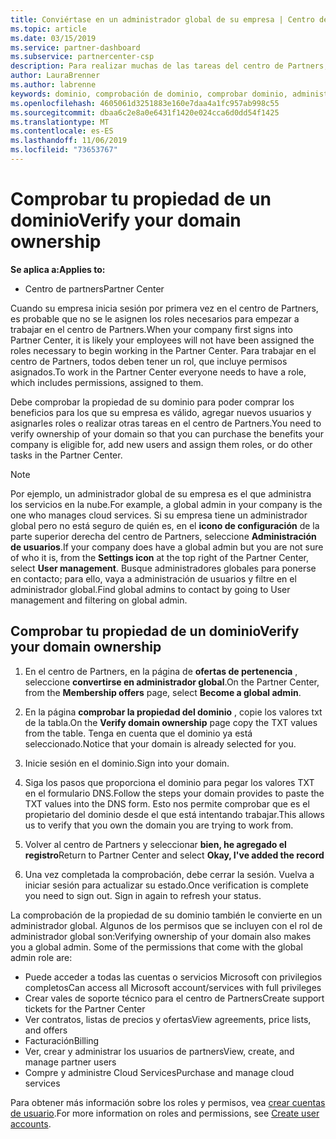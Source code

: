 ```yaml
---
title: Conviértase en un administrador global de su empresa | Centro de Partners
ms.topic: article
ms.date: 03/15/2019
ms.service: partner-dashboard
ms.subservice: partnercenter-csp
description: Para realizar muchas de las tareas del centro de Partners, primero debe comprobar la propiedad de su dominio. Muchas tareas del centro de Partners requieren un administrador global. Si su empresa todavía no tiene una, puede convertirse en una.
author: LauraBrenner
ms.author: labrenne
keywords: dominio, comprobación de dominio, comprobar dominio, administrador global, roles de usuario, permisos
ms.openlocfilehash: 4605061d3251883e160e7daa4a1fc957ab998c55
ms.sourcegitcommit: dbaa6c2e8a0e6431f1420e024cca6d0dd54f1425
ms.translationtype: MT
ms.contentlocale: es-ES
ms.lasthandoff: 11/06/2019
ms.locfileid: "73653767"
---
```

# <a name="verify-your-domain-ownership"></a><span data-ttu-id="5f221-105">Comprobar tu propiedad de un dominio</span><span class="sxs-lookup"><span data-stu-id="5f221-105">Verify your domain ownership</span></span>

<span data-ttu-id="5f221-106">**Se aplica a:**</span><span class="sxs-lookup"><span data-stu-id="5f221-106">**Applies to:**</span></span>

- <span data-ttu-id="5f221-107">Centro de partners</span><span class="sxs-lookup"><span data-stu-id="5f221-107">Partner Center</span></span>

<span data-ttu-id="5f221-108">Cuando su empresa inicia sesión por primera vez en el centro de Partners, es probable que no se le asignen los roles necesarios para empezar a trabajar en el centro de Partners.</span><span class="sxs-lookup"><span data-stu-id="5f221-108">When your company first signs into Partner Center, it is likely your employees will not have been assigned the roles necessary to begin working in the Partner Center.</span></span> <span data-ttu-id="5f221-109">Para trabajar en el centro de Partners, todos deben tener un rol, que incluye permisos asignados.</span><span class="sxs-lookup"><span data-stu-id="5f221-109">To work in the Partner Center everyone needs to have a role, which includes permissions, assigned to them.</span></span>  

<span data-ttu-id="5f221-110">Debe comprobar la propiedad de su dominio para poder comprar los beneficios para los que su empresa es válido, agregar nuevos usuarios y asignarles roles o realizar otras tareas en el centro de Partners.</span><span class="sxs-lookup"><span data-stu-id="5f221-110">You need to verify ownership of your domain so that you can purchase the benefits your company is eligible for, add new users and assign them roles, or do other tasks in the Partner Center.</span></span> 

>[!Note]
><span data-ttu-id="5f221-111">Por ejemplo, un administrador global de su empresa es el que administra los servicios en la nube.</span><span class="sxs-lookup"><span data-stu-id="5f221-111">For example, a global admin in your company is the one who manages cloud services.</span></span> <span data-ttu-id="5f221-112">Si su empresa tiene un administrador global pero no está seguro de quién es, en el **icono de configuración** de la parte superior derecha del centro de Partners, seleccione **Administración de usuarios**.</span><span class="sxs-lookup"><span data-stu-id="5f221-112">If your company does have a global admin but you are not sure of who it is, from the **Settings icon** at the top right of the Partner Center, select **User management**.</span></span> <span data-ttu-id="5f221-113">Busque administradores globales para ponerse en contacto; para ello, vaya a administración de usuarios y filtre en el administrador global.</span><span class="sxs-lookup"><span data-stu-id="5f221-113">Find global admins to contact by going to User management and filtering on global admin.</span></span>

## <a name="verify-your-domain-ownership"></a><span data-ttu-id="5f221-114">Comprobar tu propiedad de un dominio</span><span class="sxs-lookup"><span data-stu-id="5f221-114">Verify your domain ownership</span></span>

1. <span data-ttu-id="5f221-115">En el centro de Partners, en la página de **ofertas de pertenencia** , seleccione **convertirse en administrador global**.</span><span class="sxs-lookup"><span data-stu-id="5f221-115">On the Partner Center, from the **Membership offers** page, select **Become a global admin**.</span></span> 

2. <span data-ttu-id="5f221-116">En la página **comprobar la propiedad del dominio** , copie los valores txt de la tabla.</span><span class="sxs-lookup"><span data-stu-id="5f221-116">On the **Verify domain ownership** page copy the TXT values from the table.</span></span> <span data-ttu-id="5f221-117">Tenga en cuenta que el dominio ya está seleccionado.</span><span class="sxs-lookup"><span data-stu-id="5f221-117">Notice that your domain is already selected for you.</span></span>

3. <span data-ttu-id="5f221-118">Inicie sesión en el dominio.</span><span class="sxs-lookup"><span data-stu-id="5f221-118">Sign into your domain.</span></span> 

4. <span data-ttu-id="5f221-119">Siga los pasos que proporciona el dominio para pegar los valores TXT en el formulario DNS.</span><span class="sxs-lookup"><span data-stu-id="5f221-119">Follow the steps your domain provides to paste the TXT values into the DNS form.</span></span>  <span data-ttu-id="5f221-120">Esto nos permite comprobar que es el propietario del dominio desde el que está intentando trabajar.</span><span class="sxs-lookup"><span data-stu-id="5f221-120">This allows us to verify that you own the domain you are trying to work from.</span></span>

5. <span data-ttu-id="5f221-121">Volver al centro de Partners y seleccionar **bien, he agregado el registro**</span><span class="sxs-lookup"><span data-stu-id="5f221-121">Return to Partner Center and select **Okay, I've added the record**</span></span>

6. <span data-ttu-id="5f221-122">Una vez completada la comprobación, debe cerrar la sesión. Vuelva a iniciar sesión para actualizar su estado.</span><span class="sxs-lookup"><span data-stu-id="5f221-122">Once verification is complete you need to sign out. Sign in again to refresh your status.</span></span> 

<span data-ttu-id="5f221-123">La comprobación de la propiedad de su dominio también le convierte en un administrador global. Algunos de los permisos que se incluyen con el rol de administrador global son:</span><span class="sxs-lookup"><span data-stu-id="5f221-123">Verifying ownership of your domain also makes you a global admin. Some of the permissions that come with the global admin role are:</span></span>

- <span data-ttu-id="5f221-124">Puede acceder a todas las cuentas o servicios Microsoft con privilegios completos</span><span class="sxs-lookup"><span data-stu-id="5f221-124">Can access all Microsoft account/services with full privileges</span></span> 
- <span data-ttu-id="5f221-125">Crear vales de soporte técnico para el centro de Partners</span><span class="sxs-lookup"><span data-stu-id="5f221-125">Create support tickets for the Partner Center</span></span>
- <span data-ttu-id="5f221-126">Ver contratos, listas de precios y ofertas</span><span class="sxs-lookup"><span data-stu-id="5f221-126">View agreements, price lists, and offers</span></span>
- <span data-ttu-id="5f221-127">Facturación</span><span class="sxs-lookup"><span data-stu-id="5f221-127">Billing</span></span>
- <span data-ttu-id="5f221-128">Ver, crear y administrar los usuarios de partners</span><span class="sxs-lookup"><span data-stu-id="5f221-128">View, create, and manage partner users</span></span>
- <span data-ttu-id="5f221-129">Compre y administre Cloud Services</span><span class="sxs-lookup"><span data-stu-id="5f221-129">Purchase and manage cloud services</span></span>

<span data-ttu-id="5f221-130">Para obtener más información sobre los roles y permisos, vea [crear cuentas de usuario](create-user-accounts-and-set-permissions.md).</span><span class="sxs-lookup"><span data-stu-id="5f221-130">For more information on roles and permissions, see [Create user accounts](create-user-accounts-and-set-permissions.md).</span></span> 
